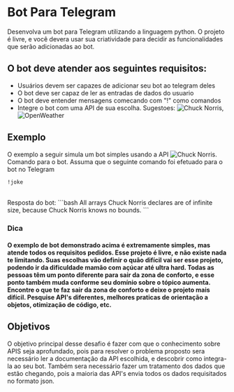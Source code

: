 # Bot Para Telegram

Desenvolva um bot para Telegram utilizando a linguagem python.
O projeto é livre, e você devera usar sua criatividade para decidir as funcionalidades que serão adicionadas ao bot.

## O bot deve atender aos seguintes requisitos:
* Usuários devem ser capazes de adicionar seu bot ao telegram deles
* O bot deve ser capaz de ler as entradas de dados do usuario
* O bot deve entender mensagens comecando com "!" como comandos
* Integre o bot com uma API de sua escolha. Sugestoes: ![Chuck Norris](https://api.chucknorris.io/), ![OpenWeather](https://openweathermap.org/api) 

## Exemplo
O exemplo a seguir simula um bot simples usando a API ![Chuck Norris](https://api.chucknorris.io/). 
<br>
Comando para o bot. Assuma que o seguinte comando foi efetuado para o bot no Telegram
```bash
!joke
```
<br>
Resposta do bot:
```bash
All arrays Chuck Norris declares are of infinite size, because Chuck Norris knows no bounds.
```

### Dica
#### O exemplo de bot demonstrado acima é extremamente simples, mas atende todos os requisitos pedidos. Esse projeto é livre, e não existe nada te limitando. Suas escolhas vão definir o quão difícil vai ser esse projeto, podendo ir da dificuldade mamão com açúcar até ultra hard. Todas as pessoas têm um ponto diferente para sair da zona de conforto, e esse ponto também muda conforme seu domínio sobre o tópico aumenta. Encontre o que te faz sair da zona de conforto e deixe o projeto mais difícil. Pesquise API's diferentes, melhores praticas de orientação a objetos, otimização de código, etc. 

## Objetivos
O objetivo principal desse desafio é fazer com que o conhecimento sobre APIS seja aprofundado, pois para resolver
o problema proposto sera necessário ler a documentação da API escolhida, e descobrir como integra-la ao seu bot.
Também sera necessário fazer um tratamento dos dados que estão chegando, pois a maioria das API's envia todos os
dados requisitados no formato json.
